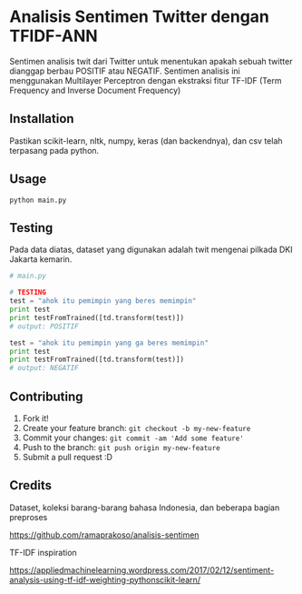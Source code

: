 # Analisis Sentimen Twitter dengan TFIDF-ANN

Sentimen analisis twit dari Twitter untuk menentukan apakah sebuah twitter dianggap berbau POSITIF atau NEGATIF. Sentimen analisis ini menggunakan Multilayer Perceptron dengan ekstraksi fitur TF-IDF (Term Frequency and Inverse Document Frequency) 

## Installation

Pastikan scikit-learn, nltk, numpy, keras (dan backendnya), dan csv telah terpasang pada python.

## Usage

```python main.py```

## Testing

Pada data diatas, dataset yang digunakan adalah twit mengenai pilkada DKI Jakarta kemarin.

```python
# main.py

# TESTING
test = "ahok itu pemimpin yang beres memimpin"
print test
print testFromTrained([td.transform(test)])
# output: POSITIF

test = "ahok itu pemimpin yang ga beres memimpin"
print test
print testFromTrained([td.transform(test)])
# output: NEGATIF
```

## Contributing

1. Fork it!
2. Create your feature branch: `git checkout -b my-new-feature`
3. Commit your changes: `git commit -am 'Add some feature'`
4. Push to the branch: `git push origin my-new-feature`
5. Submit a pull request :D

## Credits

Dataset, koleksi barang-barang bahasa Indonesia, dan beberapa bagian preproses

https://github.com/ramaprakoso/analisis-sentimen

TF-IDF inspiration

https://appliedmachinelearning.wordpress.com/2017/02/12/sentiment-analysis-using-tf-idf-weighting-pythonscikit-learn/